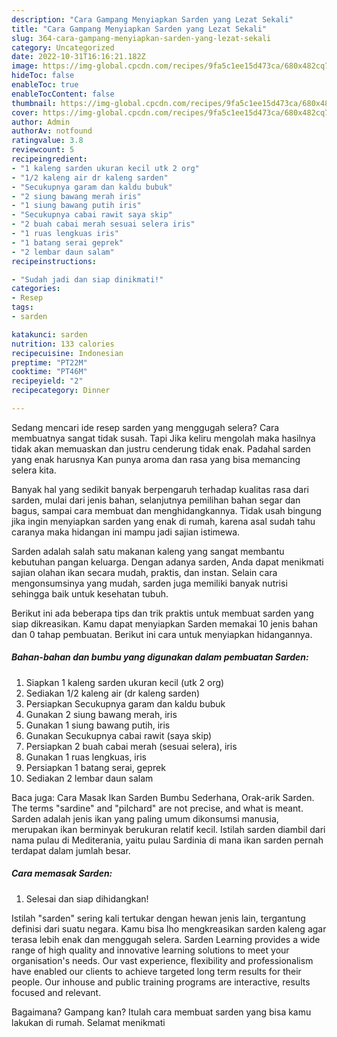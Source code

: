 ```yaml
---
description: "Cara Gampang Menyiapkan Sarden yang Lezat Sekali"
title: "Cara Gampang Menyiapkan Sarden yang Lezat Sekali"
slug: 364-cara-gampang-menyiapkan-sarden-yang-lezat-sekali
category: Uncategorized
date: 2022-10-31T16:16:21.182Z
image: https://img-global.cpcdn.com/recipes/9fa5c1ee15d473ca/680x482cq70/sarden-foto-resep-utama.jpg
hideToc: false
enableToc: true
enableTocContent: false
thumbnail: https://img-global.cpcdn.com/recipes/9fa5c1ee15d473ca/680x482cq70/sarden-foto-resep-utama.jpg
cover: https://img-global.cpcdn.com/recipes/9fa5c1ee15d473ca/680x482cq70/sarden-foto-resep-utama.jpg
author: Admin
authorAv: notfound
ratingvalue: 3.8
reviewcount: 5
recipeingredient:
- "1 kaleng sarden ukuran kecil utk 2 org"
- "1/2 kaleng air dr kaleng sarden"
- "Secukupnya garam dan kaldu bubuk"
- "2 siung bawang merah iris"
- "1 siung bawang putih iris"
- "Secukupnya cabai rawit saya skip"
- "2 buah cabai merah sesuai selera iris"
- "1 ruas lengkuas iris"
- "1 batang serai geprek"
- "2 lembar daun salam"
recipeinstructions:

- "Sudah jadi dan siap dinikmati!"
categories:
- Resep
tags:
- sarden

katakunci: sarden 
nutrition: 133 calories
recipecuisine: Indonesian
preptime: "PT22M"
cooktime: "PT46M"
recipeyield: "2"
recipecategory: Dinner

---
```



Sedang mencari ide resep sarden yang menggugah selera? Cara membuatnya sangat tidak susah. Tapi Jika keliru mengolah maka hasilnya tidak akan memuaskan dan justru cenderung tidak enak. Padahal sarden yang enak harusnya Kan punya aroma dan rasa yang bisa memancing selera kita.


Banyak hal yang sedikit banyak berpengaruh terhadap kualitas rasa dari sarden, mulai dari jenis bahan, selanjutnya pemilihan bahan segar dan bagus, sampai cara membuat dan menghidangkannya. Tidak usah bingung jika ingin menyiapkan sarden yang enak di rumah, karena asal sudah tahu caranya maka hidangan ini mampu jadi sajian istimewa.

Sarden adalah salah satu makanan kaleng yang sangat membantu kebutuhan pangan keluarga. Dengan adanya sarden, Anda dapat menikmati sajian olahan ikan secara mudah, praktis, dan instan. Selain cara mengonsumsinya yang mudah, sarden juga memiliki banyak nutrisi sehingga baik untuk kesehatan tubuh.


Berikut ini ada beberapa tips dan trik praktis untuk membuat sarden yang siap dikreasikan. Kamu dapat menyiapkan Sarden memakai 10 jenis bahan dan 0 tahap pembuatan. Berikut ini cara untuk menyiapkan hidangannya.

<!--inarticleads1-->

##### Bahan-bahan dan bumbu yang digunakan dalam pembuatan Sarden:

1. Siapkan 1 kaleng sarden ukuran kecil (utk 2 org)
1. Sediakan 1/2 kaleng air (dr kaleng sarden)
1. Persiapkan Secukupnya garam dan kaldu bubuk
1. Gunakan 2 siung bawang merah, iris
1. Gunakan 1 siung bawang putih, iris
1. Gunakan Secukupnya cabai rawit (saya skip)
1. Persiapkan 2 buah cabai merah (sesuai selera), iris
1. Gunakan 1 ruas lengkuas, iris
1. Persiapkan 1 batang serai, geprek
1. Sediakan 2 lembar daun salam


Baca juga: Cara Masak Ikan Sarden Bumbu Sederhana, Orak-arik Sarden. The terms &#34;sardine&#34; and &#34;pilchard&#34; are not precise, and what is meant. Sarden adalah jenis ikan yang paling umum dikonsumsi manusia, merupakan ikan berminyak berukuran relatif kecil. Istilah sarden diambil dari nama pulau di Mediterania, yaitu pulau Sardinia di mana ikan sarden pernah terdapat dalam jumlah besar. 

<!--inarticleads2-->

##### Cara memasak Sarden:


1. Selesai dan siap dihidangkan!

Istilah &#34;sarden&#34; sering kali tertukar dengan hewan jenis lain, tergantung definisi dari suatu negara. Kamu bisa lho mengkreasikan sarden kaleng agar terasa lebih enak dan menggugah selera. Sarden Learning provides a wide range of high quality and innovative learning solutions to meet your organisation&#39;s needs. Our vast experience, flexibility and professionalism have enabled our clients to achieve targeted long term results for their people. Our inhouse and public training programs are interactive, results focused and relevant. 

Bagaimana? Gampang kan? Itulah cara membuat sarden yang bisa kamu lakukan di rumah. Selamat menikmati
